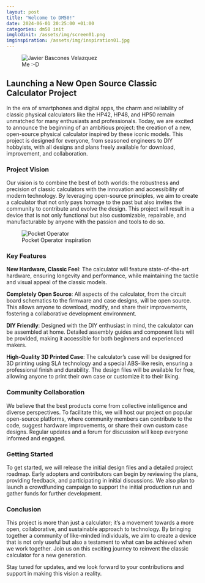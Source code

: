 ```yaml
---
layout: post
title: "Welcome to DM50!"
date: 2024-06-01 20:25:00 +01:00
categories: dm50 init
imglcdinit: /assets/img/screen01.png
imginspiration: /assets/img/inspiration01.jpg
---
```


<figure>
<img src="{{ page.imglcdinit }}" alt="Javier Bascones Velazquez">
<figcaption>Me :-D</figcaption>
</figure>

## Launching a New Open Source Classic Calculator Project

In the era of smartphones and digital apps, the charm and reliability of classic physical calculators like the HP42, HP48, and HP50 remain unmatched for many enthusiasts and professionals. Today, we are excited to announce the beginning of an ambitious project: the creation of a new, open-source physical calculator inspired by these iconic models. This project is designed for everyone, from seasoned engineers to DIY hobbyists, with all designs and plans freely available for download, improvement, and collaboration.

### Project Vision

Our vision is to combine the best of both worlds: the robustness and precision of classic calculators with the innovation and accessibility of modern technology. By leveraging open-source principles, we aim to create a calculator that not only pays homage to the past but also invites the community to contribute and evolve the design. This project will result in a device that is not only functional but also customizable, repairable, and manufacturable by anyone with the passion and tools to do so.

<figure>
<img src="{{ page.imginspiration }}" alt="Pocket Operator">
<figcaption>Pocket Operator inspiration</figcaption>
</figure>

### Key Features

**New Hardware, Classic Feel**: The calculator will feature state-of-the-art hardware, ensuring longevity and performance, while maintaining the tactile and visual appeal of the classic models.
   
**Completely Open Source**: All aspects of the calculator, from the circuit board schematics to the firmware and case designs, will be open source. This allows anyone to download, modify, and share their improvements, fostering a collaborative development environment.

**DIY Friendly**: Designed with the DIY enthusiast in mind, the calculator can be assembled at home. Detailed assembly guides and component lists will be provided, making it accessible for both beginners and experienced makers.

**High-Quality 3D Printed Case**: The calculator’s case will be designed for 3D printing using SLA technology and a special ABS-like resin, ensuring a professional finish and durability. The design files will be available for free, allowing anyone to print their own case or customize it to their liking.

### Community Collaboration

We believe that the best products come from collective intelligence and diverse perspectives. To facilitate this, we will host our project on popular open-source platforms, where community members can contribute to the code, suggest hardware improvements, or share their own custom case designs. Regular updates and a forum for discussion will keep everyone informed and engaged.

### Getting Started

To get started, we will release the initial design files and a detailed project roadmap. Early adopters and contributors can begin by reviewing the plans, providing feedback, and participating in initial discussions. We also plan to launch a crowdfunding campaign to support the initial production run and gather funds for further development.

### Conclusion

This project is more than just a calculator; it’s a movement towards a more open, collaborative, and sustainable approach to technology. By bringing together a community of like-minded individuals, we aim to create a device that is not only useful but also a testament to what can be achieved when we work together. Join us on this exciting journey to reinvent the classic calculator for a new generation.

Stay tuned for updates, and we look forward to your contributions and support in making this vision a reality.
